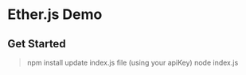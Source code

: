 # Ether.js Demo

## Get Started
> npm install
> update index.js file (using your apiKey)
> node index.js
